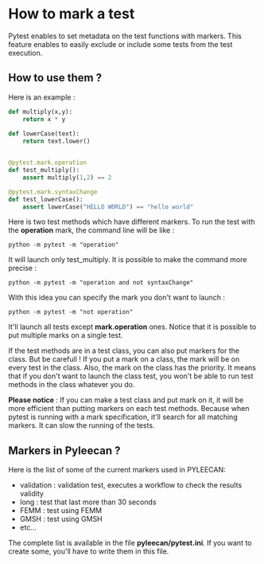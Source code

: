 # How to mark a test

Pytest enables to set metadata on the test functions with markers. This feature enables to easily exclude or include some tests from the test execution. 

## How to use them ?

Here is an example :

```py
def multiply(x,y):
    return x * y
    
def lowerCase(text):
    return text.lower()


@pytest.mark.operation
def test_multiply():
    assert multiply(1,2) == 2

@pytest.mark.syntaxChange
def test_lowerCase():
    assert lowerCase("HELLO WORLD") == "hello world"
```

Here is two test methods which have different markers. To run the test with the __operation__ mark, the command line will be like :
```
python -m pytest -m "operation"
```
It will launch only test_multiply. It is possible to make the command more precise :
```
python -m pytest -m "operation and not syntaxChange"
```
With this idea you can specify the mark you don't want to launch :
```
python -m pytest -m "not operation"
```
It'll launch all tests except __mark.operation__ ones. Notice that it is possible to put multiple marks on a single test.


If the test methods are in a test class, you can also put markers for the class. But be carefull ! If you put a mark on a class, the mark will be on every test in the class.
Also, the mark on the class has the priority. It means that if you don't want to launch the class test, you won't be able to run test methods in the class whatever you do.


__Please notice__ : If you can make a test class and put mark on it, it will be more efficient than putting markers on each test methods. Because when pytest is running with
a mark specification, it'll search for all matching markers. It can slow the running of the tests.


## Markers in Pyleecan ?

Here is the list of some of the current markers used in PYLEECAN:

* validation : validation test, executes a workflow to check the results validity
* long : test that last more than 30 seconds
* FEMM : test using FEMM
* GMSH : test using GMSH
* etc...

The complete list is available in the file __pyleecan/pytest.ini__. If you want to create some, you'll have to write them in this file.
